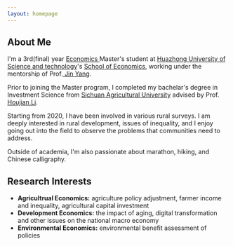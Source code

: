 ```yaml
---
layout: homepage
---
```


## About Me

I'm a 3rd(final) year  <a href="http://english.eco.hust.edu.cn/Program/Master_Program.htm" target="_blank"> Economics </a> Master's student at <a href="https://english.hust.edu.cn/" target="_blank"> Huazhong University of Science and technology</a>'s <a href="http://english.eco.hust.edu.cn/" target="_blank">  School of Economics</a>,
working under the mentorship of Prof.<a href="https://faculty.hust.edu.cn/yangjin1/zh_CN/more/869776/shjzgd/" target="_blank"> Jin Yang</a>.

Prior to joining the Master program, I completed my bachelar's degree in Investment Science from <a href="https://www.cornell.edu" target = "_blank"> Sichuan Agricultural University</a> advised by Prof. <a href= "https://www.researchgate.net/profile/Houjian-Li" target = "_blank"> Houjian Li</a>.  


Starting from 2020, I have been involved in various rural surveys. I am deeply interested in rural development, issues of inequality, and I enjoy going out into the field to observe the problems that communities need to address.

Outside of academia,  I'm also passionate about marathon, hiking, and Chinese calligraphy.


## Research Interests
- **Agricultrual Economics:** agriculture policy adjustment, farmer income and inequality, agricultural capital investment
- **Development Economics:** the impact of aging, digital transformation and other issues on the national macro economy
- **Environmental Economics:** environmental benefit assessment of policies




